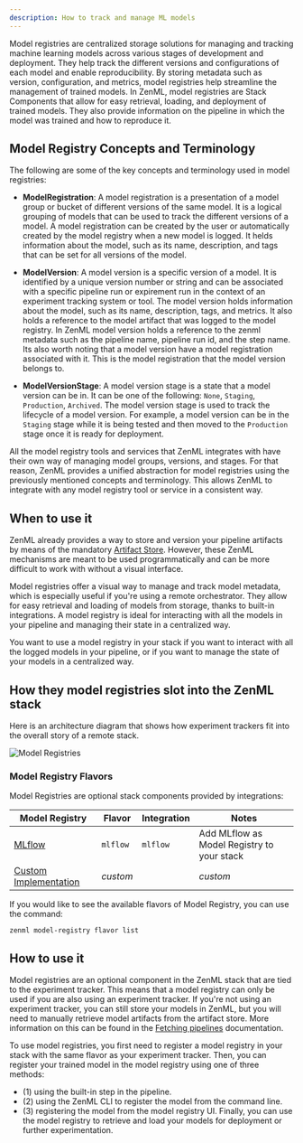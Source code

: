 ```yaml
---
description: How to track and manage ML models
---
```


Model registries are centralized storage solutions for managing and tracking
machine learning models across various stages of development and deployment.
They help track the different versions and configurations of each model and
enable reproducibility. By storing metadata such as version, configuration, and
metrics, model registries help streamline the management of trained models. In
ZenML, model registries are Stack Components that allow for easy retrieval,
loading, and deployment of trained models. They also provide information on the
pipeline in which the model was trained and how to reproduce it.

## Model Registry Concepts and Terminology

The following are some of the key concepts and terminology used in model
registries: 

* **ModelRegistration**: A model registration is a presentation of a model
    group or bucket of different versions of the same model. It is a logical
    grouping of models that can be used to track the different versions of a
    model. A model registration can be created by the user or automatically
    created by the model registry when a new model is logged. It helds 
    information about the model, such as its name, description, and tags that
    can be set for all versions of the model.

* **ModelVersion**: A model version is a specific version of a model. It is
    identified by a unique version number or string and can be associated with
    a specific pipeline run or expirement run in the context of an experiment 
    tracking system or tool. The model version holds information about the model, 
    such as its name, description, tags, and metrics. It also holds a reference 
    to the model artifact that was logged to the model registry. 
    In ZenML model version holds a reference to the zenml metadata such as the
    pipeline name, pipeline run id, and the step name.
    Its also worth noting that a model version have a model registration 
    associated with it. This is the model registration that the model version
    belongs to.

* **ModelVersionStage**: A model version stage is a state that a model version
    can be in. It can be one of the following: `None`, `Staging`, `Production`,
    `Archived`. The model version stage is used to track the
    lifecycle of a model version. For example, a model version can be in the
    `Staging` stage while it is being tested and then moved to the `Production`
    stage once it is ready for deployment.

All the model registry tools and services that ZenML integrates with have
their own way of managing model groups, versions, and stages. For that reason,
ZenML provides a unified abstraction for model registries using the previously
mentioned concepts and terminology. This allows ZenML to integrate with any
model registry tool or service in a consistent way.

## When to use it

ZenML already provides a way to store and version your pipeline artifacts by
means of the mandatory [Artifact Store](../artifact-stores/artifact-stores.md).
However, these ZenML mechanisms are meant to be used programmatically and can be
more difficult to work with without a visual interface.

Model registries offer a visual way to manage and track model metadata, which
is especially useful if you're using a remote orchestrator. They allow for easy
retrieval and loading of models from storage, thanks to built-in integrations.
A model registry is ideal for interacting with all the models in your pipeline
and managing their state in a centralized way.

You want to use a model registry in your stack if you want to interact with all
the logged models in your pipeline, or if you want to manage the state of your
models in a centralized way.

## How they model registries slot into the ZenML stack

Here is an architecture diagram that shows how experiment trackers fit into the 
overall story of a remote stack.

![Model Registries](../../assets/diagrams/Remote_with_model_registry.png)

### Model Registry Flavors

Model Registries are optional stack components provided by integrations:

| Model Registry                       | Flavor   | Integration   | Notes                                                                                           |
|--------------------------------------|----------|---------------|-------------------------------------------------------------------------------------------------|
| [MLflow](./mlflow.md)                | `mlflow` | `mlflow`      | Add MLflow as Model Registry to your stack                                                      | 
| [Custom Implementation](./custom.md) | _custom_ |               | _custom_                                                                                        | Extend the Model Registry abstraction and provide your own implementation |

If you would like to see the available flavors of Model Registry, you can 
use the command:

```shell
zenml model-registry flavor list
```

## How to use it

Model registries are an optional component in the ZenML stack that are tied to
the experiment tracker. This means that a model registry can only be used if you
are also using an experiment tracker. If you're not using an experiment tracker,
you can still store your models in ZenML, but you will need to manually retrieve
model artifacts from the artifact store. More information on this can be found
in the [Fetching pipelines](../../starter-guide/pipelines/fetching-pipelines.md)
documentation.

To use model registries, you first need to register a model registry in your
stack with the same flavor as your experiment tracker. Then, you can register
your trained model in the model registry using one of three methods:
* (1) using the built-in step in the pipeline.
* (2) using the ZenML CLI to register the model from the command line.
* (3) registering the model from the model registry UI. 
Finally, you can use the model registry to retrieve and load your models for
deployment or further experimentation.